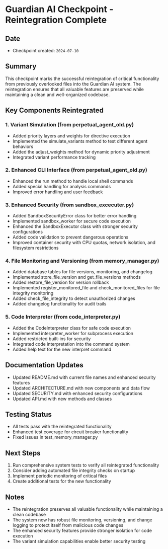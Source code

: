 # Guardian AI Checkpoint - Reintegration Complete

## Date
- Checkpoint created: `2024-07-10`

## Summary
This checkpoint marks the successful reintegration of critical functionality from previously overlooked files into the Guardian AI system. The reintegration ensures that all valuable features are preserved while maintaining a clean and well-organized codebase.

## Key Components Reintegrated

### 1. Variant Simulation (from perpetual_agent_old.py)
- Added priority layers and weights for directive execution
- Implemented the simulate_variants method to test different agent behaviors
- Added the adjust_weights method for dynamic priority adjustment
- Integrated variant performance tracking

### 2. Enhanced CLI Interface (from perpetual_agent_old.py)
- Enhanced the run method to handle local shell commands
- Added special handling for analysis commands
- Improved error handling and user feedback

### 3. Enhanced Security (from sandbox_excecuter.py)
- Added SandboxSecurityError class for better error handling
- Implemented sandbox_worker for secure code execution
- Enhanced the SandboxExecutor class with stronger security configurations
- Added code validation to prevent dangerous operations
- Improved container security with CPU quotas, network isolation, and filesystem restrictions

### 4. File Monitoring and Versioning (from memory_manager.py)
- Added database tables for file versions, monitoring, and changelog
- Implemented store_file_version and get_file_versions methods
- Added restore_file_version for version rollback
- Implemented register_monitored_file and check_monitored_files for file integrity monitoring
- Added check_file_integrity to detect unauthorized changes
- Added changelog functionality for audit trails

### 5. Code Interpreter (from code_interpreter.py)
- Added the CodeInterpreter class for safe code execution
- Implemented interpreter_worker for subprocess execution
- Added restricted built-ins for security
- Integrated code interpretation into the command system
- Added help text for the new interpret command

## Documentation Updates
- Updated README.md with current file names and enhanced security features
- Updated ARCHITECTURE.md with new components and data flow
- Updated SECURITY.md with enhanced security configurations
- Updated API.md with new methods and classes

## Testing Status
- All tests pass with the reintegrated functionality
- Enhanced test coverage for circuit breaker functionality
- Fixed issues in test_memory_manager.py

## Next Steps
1. Run comprehensive system tests to verify all reintegrated functionality
2. Consider adding automated file integrity checks on startup
3. Implement periodic monitoring of critical files
4. Create additional tests for the new functionality

## Notes
- The reintegration preserves all valuable functionality while maintaining a clean codebase
- The system now has robust file monitoring, versioning, and change logging to protect itself from malicious code changes
- The enhanced security features provide stronger isolation for code execution
- The variant simulation capabilities enable better security testing
